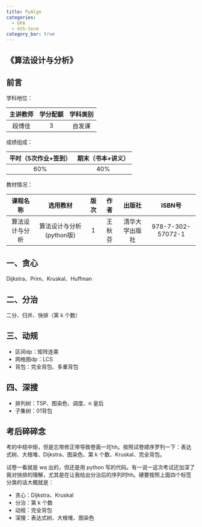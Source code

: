 ```yaml
---
title: PyAlgo
categories:
  - GPA
  - 4th-term
category_bar: true
---
```


## 《算法设计与分析》

## 前言

学科地位：

| 主讲教师 | 学分配额 | 学科类别 |
| :------: | :------: | :------: |
|  段博佳  |    3     |  自发课  |

成绩组成：

| 平时（5次作业+签到） | 期末（书本+讲义） |
| :------------------: | :---------------: |
|         60%          |        40%        |

教材情况：

|    课程名称    |         选用教材         | 版次 |  作者  |     出版社     |      ISBN号       |
| :------------: | :----------------------: | :--: | :----: | :------------: | :---------------: |
| 算法设计与分析 | 算法设计与分析(python版) |  1   | 王秋芬 | 清华大学出版社 | 978-7-302-57072-1 |

## 一、贪心

Dijkstra、Prim、Kruskal、Huffman

## 二、分治

二分、归并、快排（第 k 个数）
## 三、动规

- 区间dp：矩阵连乘
- 网格图dp：LCS
- 背包：完全背包、多重背包

## 四、深搜

- 排列树：TSP、图染色、调度、n 皇后
- 子集树：01背包

## 考后碎碎念

考的中规中矩，但是忘带修正带导致卷面一坨hh。按照试卷顺序罗列一下：表达式树、大根堆、Dijkstra、图染色、第 k 个数、Kruskal、完全背包。

试卷一看就是 wq 出的，但还是用 python 写的代码。有一说一这次考试还加深了我对快排的理解，尤其是在让我给出分治后的序列时hh。硬要按照上面四个标签分类的话大概就是：

- 贪心：Dijkstra、Kruskal
- 分治：第 k 个数
- 动规：完全背包
- 深搜：表达式树、大根堆、图染色
